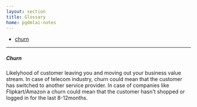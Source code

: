 ```yaml
---
layout: section
title: Glossary
home: pgdmlai-notes
---
```


- [churn](#churn)

---

##### Churn

Likelyhood of customer leaving you and moving out your business value stream. In case of telecom industry, churn could mean that the customer has switched to another service provider. In case of companies like Flipkart/Amazon a churn could mean that the customer hasn't shopped or logged in for the last 8-12months.
